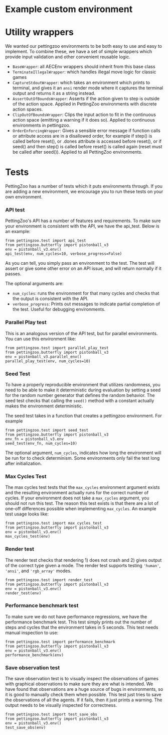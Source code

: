 
# Example custom environment



# Utility wrappers

We wanted our pettingzoo environments to be both easy to use and easy to implement. To combine these, we have a set of simple wrappers which provide input validation and other convenient reusable logic.

* `BaseWrapper`: all AECEnv wrappers should inherit from this base class
* `TerminateIllegalWrapper`: which handles illegal move logic for classic games
* `CaptureStdoutWrapper`: which takes an environment which prints to terminal, and gives it an `ansi` render mode where it captures the terminal output and returns it as a string instead.
* `AssertOutOfBoundsWrapper`: Asserts if the action given to step is outside of the action space. Applied in PettingZoo environments with discrete action spaces.
* `ClipOutOfBoundsWrapper`: Clips the input action to fit in the continuous action space (emitting a warning if it does so). Applied to continuous environments in pettingzoo.
* `OrderEnforcingWrapper`: Gives a sensible error message if function calls or attribute access are in a disallowed order, for example if step() is called before reset(), or .dones attribute is accessed before reset(), or if seed() and then step() is called before reset() is called again (reset must be called after seed()). Applied to all PettingZoo environments.


# Tests

PettingZoo has a number of tests which it puts environments through. If you are adding a new environment, we encourage you to run these tests on your own environment.

### API test

PettingZoo's API has a number of features and requirements. To make sure your environment is consistent with the API, we have the api_test. Below is an example:

```
from pettingzoo.test import api_test
from pettingzoo.butterfly import pistonball_v3
env = pistonball_v3.env()
api_test(env, num_cycles=10, verbose_progress=False)
```

As you can tell, you simply pass an environment to the test. The test will assert or give some other error on an API issue, and will return normally if it passes.

The optional arguments are:

*  `num_cycles`: runs the environment for that many cycles and checks that the output is consistent with the API.
* `verbose_progress`: Prints out messages to indicate partial completion of the test. Useful for debugging environments.

### Parallel Play test

This is an analogous version of the API test, but for parallel environments. You can use this environment like:

```
from pettingzoo.test import parallel_play_test
from pettingzoo.butterfly import pistonball_v3
env = pistonball_v3.parallel_env()
parallel_play_test(env, num_cycles=10)
```

### Seed Test

To have a properly reproducible environment that utilizes randomness, you need to be able to make it deterministic during evaluation by setting a seed for the random number generator that defines the random behavior. The seed test checks that calling the `seed()` method with a constant actually makes the environment deterministic.

The seed test takes in a function that creates a pettingzoo environment. For example

```
from pettingzoo.test import seed_test
from pettingzoo.butterfly import pistonball_v3
env_fn = pistonball_v3.env
seed_test(env_fn, num_cycles=10)
```

The optional argument, `num_cycles`, indicates how long the environment will be run for to check determinism. Some environments only fail the test long after initialization.

### Max Cycles Test

The max cycles test tests that the `max_cycles` environment argument exists and the resulting environment actually runs for the correct number of cycles. If your environment does not take a `max_cycles` argument, you should not run this test. The reason this test exists is that there are a lot of one-off differences possible when implementing `max_cycles`. An example test usage looks like:

```
from pettingzoo.test import max_cycles_test
from pettingzoo.butterfly import pistonball_v3
env = pistonball_v3.env()
max_cycles_test(env)
```

### Render test

The render test checks that rendering 1) does not crash and 2) gives output of the correct type given a mode. The render test supports testing `'human'`, `'ansi'`, and `'rgb_array'` modes.

```
from pettingzoo.test import render_test
from pettingzoo.butterfly import pistonball_v3
env = pistonball_v3.env()
render_test(env)
```

### Performance benchmark test

To make sure we do not have performance regressions, we have the performance benchmark test. This test simply prints out the number of steps and cycles that the environment takes in 5 seconds. This test needs manual inspection to use:

```
from pettingzoo.test import performance_benchmark
from pettingzoo.butterfly import pistonball_v3
env = pistonball_v3.env()
performance_benchmark(env)
```

### Save observation test

The save observation test is to visually inspect the observations of games with graphical observations to make sure they are what is intended. We have found that observations are a huge source of bugs in environments, so it is good to manually check them when possible. This test just tries to save the observations of all the agents. If it fails, then it just prints a warning. The output needs to be visually inspected for correctness.

```
from pettingzoo.test import test_save_obs
from pettingzoo.butterfly import pistonball_v3
env = pistonball_v3.env()
test_save_obs(env)
```
